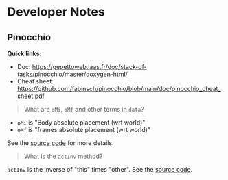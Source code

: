 # Developer Notes

## Pinocchio

**Quick links:**

- Doc: <https://gepettoweb.laas.fr/doc/stack-of-tasks/pinocchio/master/doxygen-html/>
- Cheat sheet: <https://github.com/fabinsch/pinocchio/blob/main/doc/pinocchio_cheat_sheet.pdf>

> What are `oMi`, `oMf` and other terms in `data`?

- `oMi` is "Body absolute placement (wrt world)"
- `oMf` is "frames absolute placement (wrt world)"

See the [source code](https://github.com/stack-of-tasks/pinocchio/blob/0caf0ca4d07e63834cdc420c703993662c59e01b/include/pinocchio/bindings/python/multibody/data.hpp) for more details.

> What is the `actInv` method?

`actInv` is the inverse of "this" times "other". See the [source code](https://github.com/stack-of-tasks/pinocchio/blob/0caf0ca4d07e63834cdc420c703993662c59e01b/include/pinocchio/bindings/python/spatial/se3.hpp#L114).

